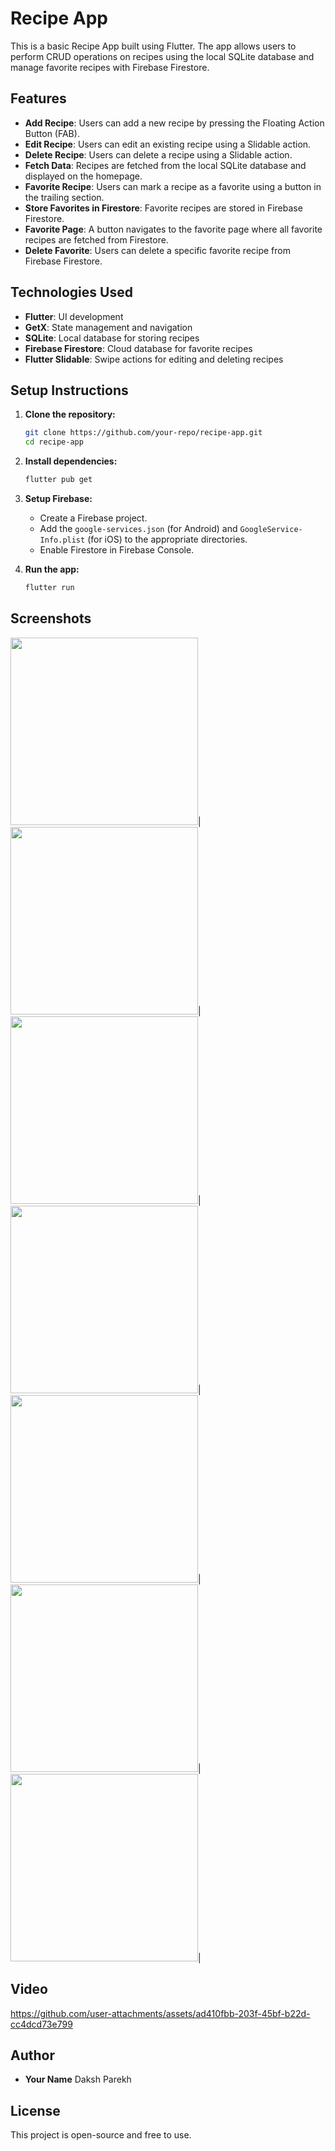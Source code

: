 # Recipe App

This is a basic Recipe App built using Flutter. The app allows users to perform CRUD operations on recipes using the local SQLite database and manage favorite recipes with Firebase Firestore.

## Features

- **Add Recipe**: Users can add a new recipe by pressing the Floating Action Button (FAB).
- **Edit Recipe**: Users can edit an existing recipe using a Slidable action.
- **Delete Recipe**: Users can delete a recipe using a Slidable action.
- **Fetch Data**: Recipes are fetched from the local SQLite database and displayed on the homepage.
- **Favorite Recipe**: Users can mark a recipe as a favorite using a button in the trailing section.
- **Store Favorites in Firestore**: Favorite recipes are stored in Firebase Firestore.
- **Favorite Page**: A button navigates to the favorite page where all favorite recipes are fetched from Firestore.
- **Delete Favorite**: Users can delete a specific favorite recipe from Firebase Firestore.

## Technologies Used


- **Flutter**: UI development
- **GetX**: State management and navigation
- **SQLite**: Local database for storing recipes
- **Firebase Firestore**: Cloud database for favorite recipes
- **Flutter Slidable**: Swipe actions for editing and deleting recipes

## Setup Instructions

1. **Clone the repository:**
   ```sh
   git clone https://github.com/your-repo/recipe-app.git
   cd recipe-app
   ```

2. **Install dependencies:**
   ```sh
   flutter pub get
   ```

3. **Setup Firebase:**
   - Create a Firebase project.
   - Add the `google-services.json` (for Android) and `GoogleService-Info.plist` (for iOS) to the appropriate directories.
   - Enable Firestore in Firebase Console.

4. **Run the app:**
   ```sh
   flutter run
   ```

## Screenshots

<img src="https://github.com/user-attachments/assets/4b37483c-74af-472d-9ac7-564d4e68f1b5" width="300px">|
<img src="https://github.com/user-attachments/assets/47ea0700-18e2-4ee1-a42d-dcb7f296b91e" width="300px">|
<img src="https://github.com/user-attachments/assets/f392f361-9afe-4280-b23a-54dcb176c1ee" width="300px">|
<img src="https://github.com/user-attachments/assets/1f6a0f71-a1b4-40bf-968f-def475fdd2cd" width="300px">|
<img src="https://github.com/user-attachments/assets/025b4160-6277-4e66-9a5d-344d8a271ff0" width="300px">|
<img src="https://github.com/user-attachments/assets/6365cc7d-837c-4db2-80bd-5ed10dcb7706" width="300px">|
<img src="https://github.com/user-attachments/assets/9b5a4a64-9ab4-4794-96b8-f358af0ceb3d" width="300px">|


## Video


https://github.com/user-attachments/assets/ad410fbb-203f-45bf-b22d-cc4dcd73e799


## Author
- **Your Name** Daksh Parekh

## License
This project is open-source and free to use.
